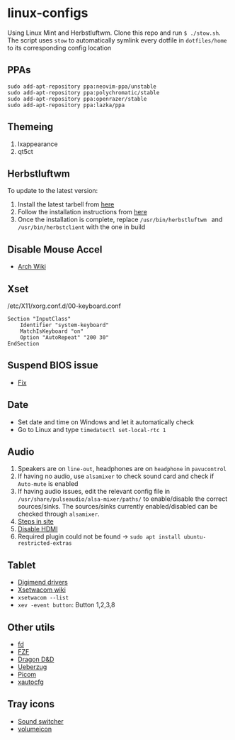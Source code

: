 # linux-configs

Using Linux Mint and Herbstluftwm. Clone this repo and run `$ ./stow.sh`. The
script uses `stow` to automatically symlink every dotfile in `dotfiles/home` to
its corresponding config location

## PPAs
```
sudo add-apt-repository ppa:neovim-ppa/unstable
sudo add-apt-repository ppa:polychromatic/stable
sudo add-apt-repository ppa:openrazer/stable
sudo add-apt-repository ppa:lazka/ppa
```

## Themeing

1. lxappearance
2. qt5ct

## Herbstluftwm

To update to the latest version:

1. Install the latest tarbell from [here](https://herbstluftwm.org/download.html)
2. Follow the installation instructions from [here](https://github.com/herbstluftwm/herbstluftwm/blob/master/INSTALL)
3. Once the installation is complete, replace `/usr/bin/herbstluftwm ` and `/usr/bin/herbstclient` with the one in build

## Disable Mouse Accel

- [Arch Wiki](https://wiki.archlinux.org/title/Mouse_acceleration#with_libinput)

## Xset

/etc/X11/xorg.conf.d/00-keyboard.conf

```
Section "InputClass"
    Identifier "system-keyboard"
    MatchIsKeyboard "on"
    Option "AutoRepeat" "200 30"
EndSection
```

## Suspend BIOS issue

- [Fix](https://www.reddit.com/r/gigabyte/comments/p5ewjn/b550i_pro_ax_f13_bios_sleep_issue_on_linux/?ref=share&ref_source=link)

## Date

- Set date and time on Windows and let it automatically check
- Go to Linux and type `timedatectl set-local-rtc 1`

## Audio

1. Speakers are on `line-out`, headphones are on `headphone` in `pavucontrol`
2. If having no audio, use `alsamixer` to check sound card and check if
   `Auto-mute` is enabled
3. If having audio issues, edit the relevant config file in
   `/usr/share/pulseaudio/alsa-mixer/paths/` to enable/disable the correct
   sources/sinks. The sources/sinks currently enabled/disabled can be checked
   through `alsamixer`.
4. [Steps in
   site](https://unix.stackexchange.com/questions/602613/how-to-switch-between-headphones-and-speakers-without-disconnecting)
5. [Disable HDMI](https://askubuntu.com/questions/228619/disable-sound-through-hdmi-permanently)
6. Required plugin could not be found -> `sudo apt install ubuntu-restricted-extras`

## Tablet

- [Digimend
  drivers](https://github.com/Huion-Linux/DIGImend-kernel-drivers-for-Huion)
- [Xsetwacom
  wiki](https://wiki.archlinux.org/index.php/Wacom_tablet#Mapping_pad_buttons_to_function_keys)
- `xsetwacom --list`
- `xev -event button`: Button 1,2,3,8

## Other utils

- [fd](https://github.com/sharkdp/fd#installation)
- [FZF](https://github.com/junegunn/fzf)
- [Dragon D&D](https://github.com/mwh/dragon)
- [Ueberzug](https://github.com/jstkdng/ueberzugpp)
- [Picom](https://github.com/yshui/picom)
- [xautocfg](https://github.com/SFTtech/xautocfg)

## Tray icons

- [Sound switcher](https://github.com/yktoo/indicator-sound-switcher)
- [volumeicon](https://manpages.ubuntu.com/manpages/focal/man1/volumeicon.1.html)
